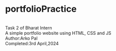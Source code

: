 # portfolioPractice
<br>
Task 2 of Bharat Intern 
<br>
A simple portfolio website using HTML, CSS and JS
<br>
Author:Arko Pal
<br>
Completed:3rd April,2024